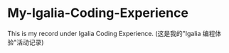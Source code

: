 # My-Igalia-Coding-Experience
This is my record under Igalia Coding Experience. (这是我的"Igalia 编程体验"活动记录)
